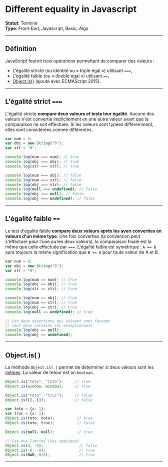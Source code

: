 # **Different equality in Javascript**

**Statut**: Terminé  
**Type**: Front-End, Javascript, Basic, Algo

___

## **Définition**

JavaScript fournit trois opérations permettant de comparer des valeurs :

- L'égalité stricte (ou identité ou « triple égal ») utilisant `===`,
- L'égalité faible (ou « double égal ») utilisant `==`,
- [Object.is()](https://developer.mozilla.org/fr/docs/Web/JavaScript/Reference/Global_Objects/Object/is) (ajouté avec ECMAScript 2015).

___

## **L'égalité strict `===`**

L'égalité stricte **compare deux valeurs et teste leur égalité**. Aucune des valeurs n'est convertie implicitement en une autre valeur avant que la comparaison ne soit effectuée. Si les valeurs sont typées différemment, elles sont considérées comme différentes.

```javascript
var num = 0;
var obj = new String("0");
var str = "0";

console.log(num === num); // true
console.log(obj === obj); // true
console.log(str === str); // true

console.log(num === obj); // false
console.log(num === str); // false
console.log(obj === str); // false
console.log(null === undefined); // false
console.log(obj === null); // false
console.log(obj === undefined); // false
```

___

## **L'égalité faible `==`**

Le test d'égalité faible **compare deux valeurs après les avoir converties en valeurs d'un même type**. Une fois converties (la conversion peut s'effectuer pour l'une ou les deux valeurs), la comparaison finale est la même que celle effectuée par `===`. L'égalité faible est symétrique : `A == B` aura toujours la même signification que `B == A` pour toute valeur de A et B.

```javascript
var num = 0;
var obj = new String("0");
var str = "0";

console.log(num == num); // true
console.log(obj == obj); // true
console.log(str == str); // true

console.log(num == obj); // true
console.log(num == str); // true
console.log(obj == str); // true
console.log(null == undefined); // true

// Les deux assertions qui suivent sont fausses
// sauf dans certains cas exceptionnels
console.log(obj == null);
console.log(obj == undefined);
```

___

## **Object.is( )**

La méthode `Object.is( )` permet de déterminer si deux valeurs sont les [mêmes](https://developer.mozilla.org/fr/docs/Web/JavaScript/Equality_comparisons_and_sameness). La valeur de retour est un `boolean`.

```javascript
Object.is("toto", "toto");     // true
Object.is(window, window);     // true

Object.is("toto", "truc");     // false
Object.is([], []);             // false

var toto = {a: 1};
var truc = {a: 1};
Object.is(toto, toto);          // true
Object.is(toto, truc);          // false

Object.is(null, null);          // true

// Cas aux limites (cas spéciaux)
Object.is(0, -0);                // false
Object.is(-0, -0);               // true
Object.is(NaN, 0/0);             // true
```

___
